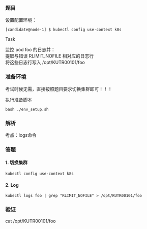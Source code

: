 ### 题目

设置配置环境：

    [candidate@node-1] $ kubectl config use-context k8s

Task

监控 pod foo 的日志并：        
提取与错误 RLIMIT_NOFILE 相对应的日志行     
将这些日志行写入 /opt/KUTR00101/foo

### 准备环境

考试时候无需，直接按照题目要求切换集群即可！！！

执行准备脚本

    bash ./env_setup.sh

### 解析

考点：logs命令

### 答题

#### 1. 切换集群

    kubectl config use-context k8s

#### 2. Log

    kubectl logs foo | grep "RLIMIT_NOFILE" > /opt/KUTR00101/foo

### 验证

cat /opt/KUTR00101/foo